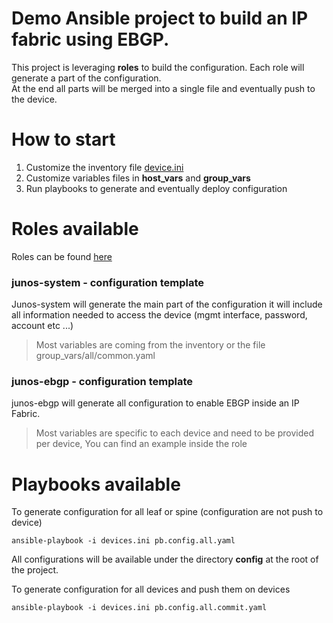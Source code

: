 
# Demo Ansible project to build an IP fabric using EBGP.  

This project is leveraging **roles** to build the configuration.
Each role will generate a part of the configuration.  
At the end all parts will be merged into a single file and eventually push to the device.

# How to start

1. Customize the inventory file [device.ini](device.ini)
2. Customize variables files in **host_vars** and **group_vars**
3. Run playbooks to generate and eventually deploy configuration

# Roles available

Roles can be found [here](roles)

### junos-system - configuration template

Junos-system will generate the main part of the configuration it will include all information needed to access the device (mgmt interface, password, account etc ...)

>Most variables are coming from the inventory or the file group_vars/all/common.yaml

### junos-ebgp - configuration template

junos-ebgp will generate all configuration to enable EBGP inside an IP Fabric.

> Most variables are specific to each device and need to be provided per device,
> You can find an example inside the role

# Playbooks available

To generate configuration for all leaf or spine (configuration are not push to device)
```
ansible-playbook -i devices.ini pb.config.all.yaml
```
All configurations will be available under the directory **config** at the root of the project.

To generate configuration for all devices and push them on devices
```
ansible-playbook -i devices.ini pb.config.all.commit.yaml
```
